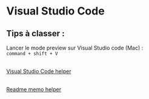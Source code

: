 # Visual Studio Code

## Tips à classer :
Lancer le mode preview sur Visual Studio code (Mac) :   <br/>
`command + shift + V`   <br /><br />


[Visual Studio Code helper](https://code.visualstudio.com/docs/languages/markdown)  <br/><br/>


[Readme memo helper](https://opensharing.fr/github-memo)